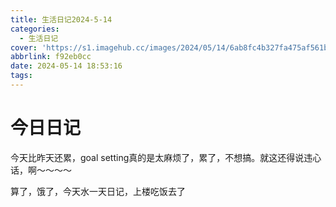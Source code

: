 ```yaml
---
title: 生活日记2024-5-14
categories:
  - 生活日记
cover: 'https://s1.imagehub.cc/images/2024/05/14/6ab8fc4b327fa475af561b0c0558c8b3.jpeg'
abbrlink: f92eb0cc
date: 2024-05-14 18:53:16
tags:
---
```


# 今日日记
今天比昨天还累，goal setting真的是太麻烦了，累了，不想搞。就这还得说违心话，啊～～～～

算了，饿了，今天水一天日记，上楼吃饭去了
